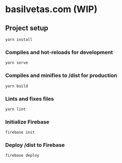 # basilvetas.com (WIP)

## Project setup
```
yarn install
```

### Compiles and hot-reloads for development
```
yarn serve
```

### Compiles and minifies to /dist for production
```
yarn build
```

### Lints and fixes files
```
yarn lint
```

### Initialize Firebase
```
firebase init
```

### Deploy /dist to Firebase
```
firebase deploy
```